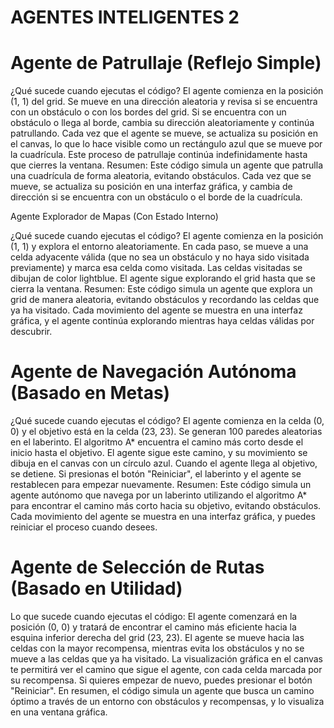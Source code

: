 # AGENTES INTELIGENTES 2

# Agente de Patrullaje (Reflejo Simple)

¿Qué sucede cuando ejecutas el código?
El agente comienza en la posición (1, 1) del grid.
Se mueve en una dirección aleatoria y revisa si se encuentra con un obstáculo o con los bordes del grid.
Si se encuentra con un obstáculo o llega al borde, cambia su dirección aleatoriamente y continúa patrullando.
Cada vez que el agente se mueve, se actualiza su posición en el canvas, lo que lo hace visible como un rectángulo azul que se mueve por la cuadrícula.
Este proceso de patrullaje continúa indefinidamente hasta que cierres la ventana.
Resumen:
Este código simula un agente que patrulla una cuadrícula de forma aleatoria, evitando obstáculos. Cada vez que se mueve, se actualiza su posición en una interfaz gráfica, y cambia de dirección si se encuentra con un obstáculo o el borde de la cuadrícula.


Agente Explorador de Mapas (Con Estado Interno)

¿Qué sucede cuando ejecutas el código?
El agente comienza en la posición (1, 1) y explora el entorno aleatoriamente.
En cada paso, se mueve a una celda adyacente válida (que no sea un obstáculo y no haya sido visitada previamente) y marca esa celda como visitada.
Las celdas visitadas se dibujan de color lightblue.
El agente sigue explorando el grid hasta que se cierra la ventana.
Resumen:
Este código simula un agente que explora un grid de manera aleatoria, evitando obstáculos y recordando las celdas que ya ha visitado. Cada movimiento del agente se muestra en una interfaz gráfica, y el agente continúa explorando mientras haya celdas válidas por descubrir.



# Agente de Navegación Autónoma (Basado en Metas)

¿Qué sucede cuando ejecutas el código?
El agente comienza en la celda (0, 0) y el objetivo está en la celda (23, 23).
Se generan 100 paredes aleatorias en el laberinto.
El algoritmo A* encuentra el camino más corto desde el inicio hasta el objetivo.
El agente sigue este camino, y su movimiento se dibuja en el canvas con un círculo azul.
Cuando el agente llega al objetivo, se detiene.
Si presionas el botón "Reiniciar", el laberinto y el agente se restablecen para empezar nuevamente.
Resumen:
Este código simula un agente autónomo que navega por un laberinto utilizando el algoritmo A* para encontrar el camino más corto hacia su objetivo, evitando obstáculos. Cada movimiento del agente se muestra en una interfaz gráfica, y puedes reiniciar el proceso cuando desees.


# Agente de Selección de Rutas (Basado en Utilidad)

Lo que sucede cuando ejecutas el código:
El agente comenzará en la posición (0, 0) y tratará de encontrar el camino más eficiente hacia la esquina inferior derecha del grid (23, 23).
El agente se mueve hacia las celdas con la mayor recompensa, mientras evita los obstáculos y no se mueve a las celdas que ya ha visitado.
La visualización gráfica en el canvas te permitirá ver el camino que sigue el agente, con cada celda marcada por su recompensa.
Si quieres empezar de nuevo, puedes presionar el botón "Reiniciar".
En resumen, el código simula un agente que busca un camino óptimo a través de un entorno con obstáculos y recompensas, y lo visualiza en una ventana gráfica.
